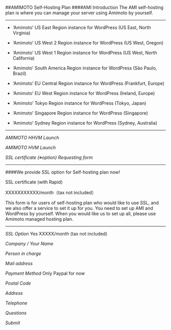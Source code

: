 ##AMIMOTO Self-Hosting Plan
####AMI Introduction 
The AMI self-hosting plan is where you can manage your server using Amimoto by yourself.

-----
- ‘Amimoto’ US East Region instance for WordPress (US East, North Virginia)

- ‘Amimoto’ US West 2 Region instance for WordPress (US West, Oregon)

- ‘Amimoto’ US West 1 Region instance for WordPress (US West, North California) 

- ‘Amimoto’ South America Region instance for WordPress (São Paulo, Brazil) 

- ‘Amimoto’ EU Central Region instance for WordPress (Frankfurt, Europe)

- ‘Amimoto’ EU West Region instance for WordPress (Ireland, Europe) 

- ‘Amimoto’ Tokyo Region instance for WordPress (Tokyo, Japan) 

- ‘Amimoto’ Singapore Region instance for WordPress (Singapore) 

- ‘Amimoto’ Sydney Region instance for WordPress (Sydney, Australia) 

-----
*AMIMOTO HHVM Launch*

*AMIMOTO HVM Launch*

*SSL certificate (※option) Requesting form*

-----
####We provide SSL option for Self-hosting plan now!

SSL certificate (with Rapid)

XXXXXXXXXXX/month（tax not included）

This form is for users of self-hosting plan who would like to use SSL, and we also offer a service to set it up for you.
You need to set up AMI and WordPress by yourself.
When you would like us to set up all, please use Amimoto managed hosting plan.

-----
<!--
SSL Request form 
-->
*SSL Option*
Yes XXXXX/month (tax not included) 

*Company / Your Name* 

*Person in charge*

*Mail address* 

*Payment Method*
Only Paypal for now 

*Postal Code* 

*Address*

*Telephone* 

*Questions*

*Submit* 
